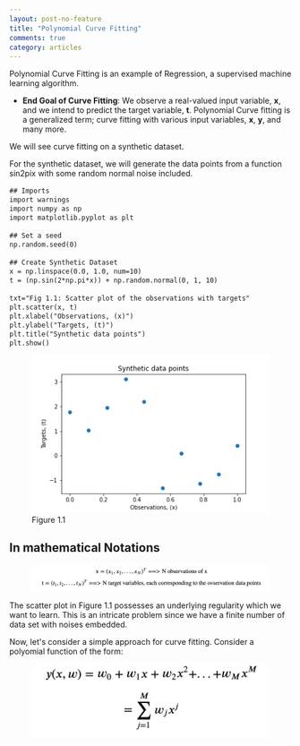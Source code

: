 ```yaml
---
layout: post-no-feature
title: "Polynomial Curve Fitting"
comments: true
category: articles
---
```

Polynomial Curve Fitting is an example of Regression, a supervised machine learning algorithm.
- __End Goal of Curve Fitting__: We observe a real-valued input variable, __x__, and we intend to predict the target variable, __t__. Polynomial Curve fitting is a generalized term; curve fitting with various input variables, __x__, __y__, and many more.

We will see curve fitting on a synthetic dataset.

For the synthetic dataset, we will generate the data points from a function sin2pix with some random normal noise included.


```
## Imports
import warnings
import numpy as np
import matplotlib.pyplot as plt

## Set a seed
np.random.seed(0)

## Create Synthetic Dataset
x = np.linspace(0.0, 1.0, num=10)
t = (np.sin(2*np.pi*x)) + np.random.normal(0, 1, 10)

txt="Fig 1.1: Scatter plot of the observations with targets"
plt.scatter(x, t)
plt.xlabel("Observations, (x)")
plt.ylabel("Targets, (t)")
plt.title("Synthetic data points")
plt.show()
```
<figure>
	<img src="/images/1_1.png">
	<figcaption>Figure 1.1</figcaption>
</figure>

## In mathematical Notations

<figure>
	<img src="/images/1_2.png">
	<figcaption></figcaption>
</figure>

The scatter plot in Figure 1.1 possesses an underlying regularity which we want to learn. This is an intricate problem since we have a finite number of data set with noises embedded.

Now, let's consider a simple approach for curve fitting. Consider a polyomial function of the form:

<figure>
	<img src="/images/1_3.png">
	<figcaption></figcaption>
</figure>




